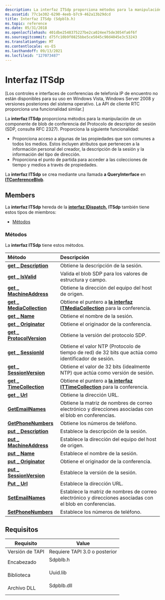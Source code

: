 ```yaml
---
description: La interfaz ITSdp proporciona métodos para la manipulación de un componente de blob de conferencia del Protocolo de descriptor de sesión (SDP, consulte RFC 2327).
ms.assetid: 77c1e302-6290-4eeb-b7c9-462a13b29dcd
title: Interfaz ITSdp (Sdpblb.h)
ms.topic: reference
ms.date: 05/31/2018
ms.openlocfilehash: 401dbe2548375227be2ca024ee75de3054fa6f6f
ms.sourcegitcommit: d75fc10b9f0825bbe5ce5045c90d4045e3c53243
ms.translationtype: MT
ms.contentlocale: es-ES
ms.lasthandoff: 09/13/2021
ms.locfileid: "127073487"
---
```

# <a name="itsdp-interface"></a>Interfaz ITSdp

\[Los controles e interfaces de conferencias de telefonía IP de encuentro no están disponibles para su uso en Windows Vista, Windows Server 2008 y versiones posteriores del sistema operativo. La API de cliente RTC proporciona una funcionalidad similar.\]

La **interfaz ITSdp** proporciona métodos para la manipulación de un componente de blob de conferencia del Protocolo de descriptor de sesión (SDP, consulte RFC 2327). Proporciona la siguiente funcionalidad:

-   Proporciona acceso a algunas de las propiedades que son comunes a todos los medios. Estos incluyen atributos que pertenecen a la información personal del creador, la descripción de la sesión y la información del tipo de dirección.
-   Proporciona el punto de partida para acceder a las colecciones de tiempo y medios a través de propiedades.

La **interfaz ITSdp** se crea mediante una llamada **a QueryInterface** en [**ITConferenceBlob**](itconferenceblob.md).

## <a name="members"></a>Members

La **interfaz ITSdp** hereda de la [**interfaz IDispatch.**](/windows/win32/api/oaidl/nn-oaidl-idispatch) **ITSdp** también tiene estos tipos de miembros:

-   [Métodos](#methods)

### <a name="methods"></a>Métodos

La **interfaz ITSdp** tiene estos métodos.



| Método                                                    | Descripción                                                                                         |
|:----------------------------------------------------------|:----------------------------------------------------------------------------------------------------|
| [**get \_ Description**](itsdp-get-description.md)         | Obtiene la descripción de la sesión.<br/>                                                            |
| [**get \_ IsValid**](itsdp-get-isvalid.md)                 | Valida el blob SDP para los valores de estructura y campo.<br/>                                   |
| [**get \_ MachineAddress**](itsdp-get-machineaddress.md)   | Obtiene la dirección del equipo del host de origen.<br/>                                        |
| [**get \_ MediaCollection**](itsdp-get-mediacollection.md) | Obtiene el puntero a [**la interfaz ITMediaCollection**](itmediacollection.md) para la conferencia.<br/> |
| [**get \_ Name**](itsdp-get-name.md)                       | Obtiene el nombre de la sesión.<br/>                                                                   |
| [**get \_ Originator**](itsdp-get-originator.md)           | Obtiene el originador de la conferencia.<br/>                                                              |
| [**get \_ ProtocolVersion**](itsdp-get-protocolversion.md) | Obtiene la versión del protocolo SDP.<br/>                                                           |
| [**get \_ SessionId**](itsdp-get-sessionid.md)             | Obtiene el valor NTP (Protocolo de tiempo de red) de 32 bits que actúa como identificador de sesión.<br/> |
| [**get \_ SessionVersion**](itsdp-get-sessionversion.md)   | Obtiene el valor de 32 bits (idealmente NTP) que actúa como versión de sesión.<br/>                  |
| [**get \_ TimeCollection**](itsdp-get-timecollection.md)   | Obtiene el puntero a [**la interfaz ITTimeCollection**](ittimecollection.md) para la conferencia.<br/>   |
| [**get \_ Url**](itsdp-get-url.md)                         | Obtiene la dirección URL.<br/>                                                                            |
| [**GetEmailNames**](itsdp-getemailnames.md)              | Obtiene la matriz de nombres de correo electrónico y direcciones asociadas con el blob en conferencias.<br/>                |
| [**GetPhoneNumbers**](itsdp-getphonenumbers.md)          | Obtiene los números de teléfono.<br/>                                                                  |
| [**put \_ Description**](itsdp-put-description.md)         | Establece la descripción de la sesión.<br/>                                                            |
| [**put \_ MachineAddress**](itsdp-put-machineaddress.md)   | Establece la dirección del equipo del host de origen.<br/>                                        |
| [**put \_ Name**](itsdp-put-name.md)                       | Establece el nombre de la sesión.<br/>                                                                   |
| [**put \_ Originator**](itsdp-put-originator.md)           | Obtiene el originador de la conferencia.<br/>                                                              |
| [**put \_ SessionVersion**](itsdp-put-sessionversion.md)   | Establece la versión de la sesión.<br/>                                                                    |
| [**Put \_ Url**](itsdp-put-url.md)                         | Establece la dirección URL.<br/>                                                                            |
| [**SetEmailNames**](itsdp-setemailnames.md)              | Establece la matriz de nombres de correo electrónico y direcciones asociadas con el blob en conferencias.<br/>                 |
| [**SetPhoneNumbers**](itsdp-setphonenumbers.md)          | Establece los números de teléfono.<br/>                                                                  |



 

## <a name="requirements"></a>Requisitos



| Requisito | Value |
|-------------------------|---------------------------------------------------------------------------------------|
| Versión de TAPI<br/> | Requiere TAPI 3.0 o posterior<br/>                                                 |
| Encabezado<br/>       | <dl> <dt>Sdpblb.h</dt> </dl>   |
| Biblioteca<br/>      | <dl> <dt>Uuid.lib</dt> </dl>   |
| Archivo DLL<br/>          | <dl> <dt>Sdpblb.dll</dt> </dl> |



 

